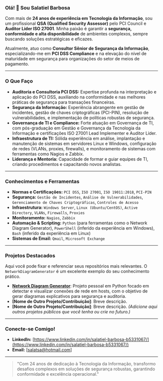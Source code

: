 ### Olá! 👋 Sou Salatiel Barbosa

Com mais de **24 anos de experiência em Tecnologia da Informação**, sou um profissional **QSA (Qualified Security Assessor)** pelo PCI Council e **Auditor Líder ISO 27001**. Minha paixão é garantir a **segurança, conformidade e alta disponibilidade** de ambientes complexos, sempre buscando soluções estratégicas e eficazes.

Atualmente, atuo como **Consultor Sênior de Segurança da Informação**, especializando-me em **PCI DSS Compliance** e na elevação do nível de maturidade em segurança para organizações do setor de meios de pagamento.

---

### O Que Faço

* **Auditoria e Consultoria PCI DSS:** Expertise profunda na interpretação e aplicação do PCI DSS, auxiliando na conformidade e nas melhores práticas de segurança para transações financeiras.
* **Segurança da Informação:** Experiência abrangente em gestão de incidentes, gestão de chaves criptográficas (PCI-PIN), resolução de vulnerabilidades, e implementação de políticas robustas de segurança.
* **Governança de TI e Compliance:** Forte atuação em Governança de TI, com pós-graduação em Gestão e Governança da Tecnologia da Informação e certificações ISO 27001 Lead Implementer e Auditor Líder.
* **Infraestrutura de TI:** Sólida experiência em análise, implantação e manutenção de sistemas em servidores Linux e Windows, configuração de redes (VLANs, proxies, firewalls), e monitoramento de sistemas com ferramentas como Nagios e Zabbix.
* **Liderança e Mentoria:** Capacidade de formar e guiar equipes de TI, criando procedimentos e capacitando novos analistas.

---

### Conhecimentos e Ferramentas

* **Normas e Certificações:** `PCI DSS`, `ISO 27001`, `ISO 19011:2018`, `PCI-PIN`
* **Segurança:** `Gestão de Incidentes`, `Análise de Vulnerabilidades`, `Gerenciamento de Chaves Criptográficas`, `Controles de Acesso`
* **Infraestrutura:** `Windows Server`, `Linux (Ubuntu/CentOS)`, `Active Directory`, `VLANs`, `Firewalls`, `Proxies`
* **Monitoramento:** `Nagios`, `Zabbix`
* **Automação & Scripting:** `Python` (para ferramentas como o Network Diagram Generator), `PowerShell` (inferido da experiência em Windows), `Bash` (inferido da experiência em Linux)
* **Sistemas de Email:** `Qmail`, `Microsoft Exchange`

---

### Projetos Destacados

Aqui você pode fixar e referenciar seus repositórios mais relevantes. O `NetworkDiagramGenerator` é um excelente exemplo do seu conhecimento prático.

* **[Network Diagram Generator](https://github.com/SeuUsuario/NetworkDiagramGenerator)**: Projeto pessoal em Python focado em detectar e visualizar conexões de rede em hosts, com o objetivo de gerar diagramas explicativos para segurança e auditoria.
* **[Nome de Outro Projeto/Contribuição]**: Breve descrição.
* **[Nome de Outro Projeto/Contribuição]**: Breve descrição.
    *(Adicione aqui outros projetos públicos que você tenha ou crie no futuro.)*

---

### Conecte-se Comigo!

* **LinkedIn:** [https://www.linkedin.com/in/salatiel-barbosa-b5331067/](https://www.linkedin.com/in/salatiel-barbosa-b5331067/)
* **Email:** [salatsa@hotmail.com]

---

> "Com 24 anos de dedicação à Tecnologia da Informação, transformo desafios complexos em soluções de segurança robustas, garantindo conformidade e excelência operacional."
